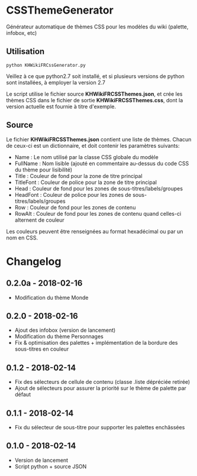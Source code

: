 # CSSThemeGenerator
Générateur automatique de thèmes CSS pour les modèles du wiki (palette, infobox, etc)

## Utilisation
` python KHWikiFRCssGenerator.py `

Veillez à ce que python2.7 soit installé, et si plusieurs versions de python sont installées, à employer la version 2.7

Le script utilise le fichier source __KHWikiFRCSSThemes.json__, et crée les thèmes CSS dans le fichier de sortie __KHWikiFRCSSThemes.css__, dont la version actuelle est fournie à titre d'exemple.

## Source
Le fichier __KHWikiFRCSSThemes.json__ contient une liste de thèmes. Chacun de ceux-ci est un dictionnaire, et doit contenir les paramètres suivants:

 * Name : Le nom utilisé par la classe CSS globale du modèle
 * FullName : Nom lisible (ajouté en commentaire au-dessus du code CSS du thème pour lisibilité)
 * Title : Couleur de fond pour la zone de titre principal
 * TitleFont : Couleur de police pour la zone de titre principal
 * Head : Couleur de fond pour les zones de sous-titres/labels/groupes
 * HeadFont : Couleur de police pour les zones de sous-titres/labels/groupes
 * Row : Couleur de fond pour les zones de contenu
 * RowAlt : Couleur de fond pour les zones de contenu quand celles-ci alternent de couleur

Les couleurs peuvent être renseignées au format hexadécimal ou par un nom en CSS.

# Changelog

## 0.2.0a - 2018-02-16
 * Modification du thème Monde

## 0.2.0 - 2018-02-16
 * Ajout des infobox (version de lancement)
 * Modification du thème Personnages
 * Fix & optimisation des palettes + implémentation de la bordure des sous-titres en couleur

## 0.1.2 - 2018-02-14
 * Fix des sélecteurs de cellule de contenu (classe .liste dépréciée retirée)
 * Ajout de sélecteurs pour assurer la priorité sur le thème de palette par défaut

## 0.1.1 - 2018-02-14
 * Fix du sélecteur de sous-titre pour supporter les palettes enchâssées

## 0.1.0 - 2018-02-14
 * Version de lancement
 * Script python + source JSON